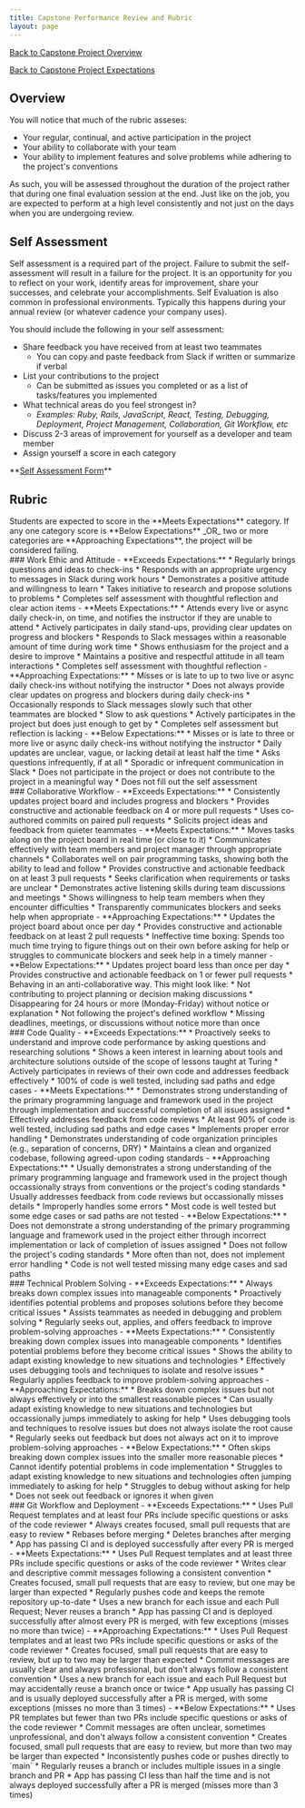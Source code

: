 ```yaml
---
title: Capstone Performance Review and Rubric
layout: page
---
```


[Back to Capstone Project Overview](./index.html)

[Back to Capstone Project Expectations](./expectations.html)

## Overview

You will notice that much of the rubric asseses:
* Your regular, continual, and active participation in the project
* Your ability to collaborate with your team
* Your ability to implement features and solve problems while adhering to the project's conventions

As such, you will be assessed throughout the duration of the project rather that during one final evaluation session at the end. Just like on the job, you are expected to perform at a high level consistently and not just on the days when you are undergoing review.

## Self Assessment

Self assessment is a required part of the project. Failure to submit the self-assessment will result in a failure for the project. It is an opportunity for you to reflect on your work, identify areas for improvement, share your successes, and celebrate your accomplishments. Self Evaluation is also common in professional environments. Typically this happens during your annual review (or whatever cadence your company uses). 

You should include the following in your self assessment:
* Share feedback you have received from at least two teammates
  * You can copy and paste feedback from Slack if written or summarize if verbal
* List your contributions to the project
  * Can be submitted as issues you completed or as a list of tasks/features you implemented
* What technical areas do you feel strongest in?
  * _Examples: Ruby, Rails, JavaScript, React, Testing, Debugging, Deployment, Project Management, Collaboration, Git Workflow, etc_
* Discuss 2-3 areas of improvement for yourself as a developer and team member
* Assign yourself a score in each category

<section class="call-to-action">
**<a href="https://forms.gle/Z3WYHp1VcCndJ3MT7" target="_blank">Self Assessment Form</a>**
</section>

## Rubric
<section class="note">
Students are expected to score in the **Meets Expectations** category. If any one category score is **Below Expectations** _OR_ two or more categories are **Approaching Expectations**, the project will be considered failing.
</section>

<section class="dropdown">
### Work Ethic and Attitude
- **Exceeds Expectations:**
  * Regularly brings questions and ideas to check-ins
  * Responds with an appropriate urgency to messages in Slack during work hours
  * Demonstrates a positive attitude and willingness to learn
  * Takes initiative to research and propose solutions to problems
  * Completes self assessment with thoughtful reflection and clear action items
- **Meets Expectations:**
  * Attends every live or async daily check-in, on time, and notifies the instructor if they are unable to attend
  * Actively participates in daily stand-ups, providing clear updates on progress and blockers
  * Responds to Slack messages within a reasonable amount of time during work time
  * Shows enthusiasm for the project and a desire to improve
  * Maintains a positive and respectful attitude in all team interactions
  * Completes self assessment with thoughtful reflection
- **Approaching Expectations:**
  * Misses or is late to up to two live or async daily check-ins without notifying the instructor
  * Does not always provide clear updates on progress and blockers during daily check-ins
  * Occasionally responds to Slack messages slowly such that other teammates are blocked
  * Slow to ask questions
  * Actively participates in the project but does just enough to get by
  * Completes self assessment but reflection is lacking
- **Below Expectations:**
  * Misses or is late to three or more live or async daily check-ins without notifying the instructor
  * Daily updates are unclear, vague, or lacking detail at least half the time
  * Asks questions infrequently, if at all
  * Sporadic or infrequent communication in Slack
  * Does not participate in the project or does not contribute to the project in a meaningful way
  * Does not fill out the self assessment
</section>

<section class="dropdown">
### Collaborative Workflow
- **Exceeds Expectations:**
  * Consistently updates project board and includes progress and blockers
  * Provides constructive and actionable feedback on 4 or more pull requests
  * Uses co-authored commits on paired pull requests
  * Solicits project ideas and feedback from quieter teammates
- **Meets Expectations:**
  * Moves tasks along on the project board in real time (or close to it)
  * Communicates effectively with team members and project manager through appropriate channels
  * Collaborates well on pair programming tasks, showing both the ability to lead and follow
  * Provides constructive and actionable feedback on at least 3 pull requests
  * Seeks clarification when requirements or tasks are unclear
  * Demonstrates active listening skills during team discussions and meetings
  * Shows willingness to help team members when they encounter difficulties
  * Transparently communicates blockers and seeks help when appropriate
- **Approaching Expectations:**
  * Updates the project board about once per day
  * Provides constructive and actionable feedback on at least 2 pull requests
  * Ineffective time boxing: Spends too much time trying to figure things out on their own before asking for help or struggles to communicate blockers and seek help in a timely manner
- **Below Expectations:**
  * Updates project board less than once per day
  * Provides constructive and actionable feedback on 1 or fewer pull requests
  * Behaving in an anti-collaborative way. This might look like:
    * Not contributing to project planning or decision making discussions
    * Disappearing for 24 hours or more (Monday-Friday) without notice or explanation
    * Not following the project's defined workflow
    * Missing deadlines, meetings, or discussions without notice more than once
</section>

<section class="dropdown">
### Code Quality
- **Exceeds Expectations:**
  * Proactively seeks to understand and improve code performance by asking questions and researching solutions
  * Shows a keen interest in learning about tools and architecture solutions outside of the scope of lessons taught at Turing
  * Actively participates in reviews of their own code and addresses feedback effectively
  * 100% of code is well tested, including sad paths and edge cases
- **Meets Expectations:**
  * Demonstrates strong understanding of the primary programming language and framework used in the project through implementation and successful completion of all issues assigned
  * Effectively addresses feedback from code reviews
  * At least 90% of code is well tested, including sad paths and edge cases
  * Implements proper error handling
  * Demonstrates understanding of code organization principles (e.g., separation of concerns, DRY)
  * Maintains a clean and organized codebase, following agreed-upon coding standards
- **Approaching Expectations:**
  * Usually demonstrates a strong understanding of the primary programming language and framework used in the project though occassionally strays from conventions or the project's coding standards
  * Usually addresses feedback from code reviews but occassionally misses details
  * Improperly handles some errors
  * Most code is well tested but some edge cases or sad paths are not tested
- **Below Expectations:**
  * Does not demonstrate a strong understanding of the primary programming language and framework used in the project either through incorrect implementation or lack of completion of issues assigned
  * Does not follow the project's coding standards
  * More often than not, does not implement error handling
  * Code is not well tested missing many edge cases and sad paths
</section>

<section class="dropdown">
### Technical Problem Solving
- **Exceeds Expectations:**
  * Always breaks down complex issues into manageable components
  * Proactively identifies potential problems and proposes solutions before they become critical issues
  * Assists teammates as needed in debugging and problem solving
  * Regularly seeks out, applies, and offers feedback to improve problem-solving approaches
- **Meets Expectations:**
  * Consistently breaking down complex issues into manageable components
  * Identifies potential problems before they become critical issues
  * Shows the ability to adapt existing knowledge to new situations and technologies
  * Effectively uses debugging tools and techniques to isolate and resolve issues
  * Regularly applies feedback to improve problem-solving approaches
- **Approaching Expectations:**
  * Breaks down complex issues but not always effectively or into the smallest reasonable pieces
  * Can usually adapt existing knowledge to new situations and technologies but occassionally jumps immediately to asking for help
  * Uses debugging tools and techniques to resolve issues but does not always isolate the root cause
  * Regularly seeks out feedback but does not always act on it to improve problem-solving approaches
- **Below Expectations:**
  * Often skips breaking down complex issues into the smaller more reasonable pieces
  * Cannot identify potential problems in code implementation
  * Struggles to adapt existing knowledge to new situations and technologies often jumping immediately to asking for help
  * Struggles to debug without asking for help
  * Does not seek out feedback or ignores it when given
</section>

<section class="dropdown">
### Git Workflow and Deployment
- **Exceeds Expectations:**
  * Uses Pull Request templates and at least four PRs include specific questions or asks of the code reviewer
  * Always creates focused, small pull requests that are easy to review
  * Rebases before merging
  * Deletes branches after merging
  * App has passing CI and is deployed successfully after every PR is merged
- **Meets Expectations:**
  * Uses Pull Request templates and at least three PRs include specific questions or asks of the code reviewer
  * Writes clear and descriptive commit messages following a consistent convention
  * Creates focused, small pull requests that are easy to review, but one may be larger than expected
  * Regularly pushes code and keeps the remote repository up-to-date
  * Uses a new branch for each issue and each Pull Request; Never reuses a branch
  * App has passing CI and is deployed successfully after almost every PR is merged, with few exceptions (misses no more than twice)
- **Approaching Expectations:**
  * Uses Pull Request templates and at least two PRs include specific questions or asks of the code reviewer
  * Creates focused, small pull requests that are easy to review, but up to two may be larger than expected
  * Commit messages are usually clear and always professional, but don't always follow a consistent convention
  * Uses a new branch for each issue and each Pull Request but may accidentally reuse a branch once or twice
  * App usually has passing CI and is usually deployed successfully after a PR is merged, with some exceptions (misses no more than 3 times)
- **Below Expectations:**
  * Uses PR templates but fewer than two PRs include specific questions or asks of the code reviewer
  * Commit messages are often unclear, sometimes unprofessional, and don't always follow a consistent convention
  * Creates focused, small pull requests that are easy to review, but more than two may be larger than expected
  * Inconsistently pushes code or pushes directly to `main`
  * Regularly reuses a branch or includes multiple issues in a single branch and PR
  * App has passing CI less than half the time and is not always deployed successfully after a PR is merged (misses more than 3 times)  
</section>


